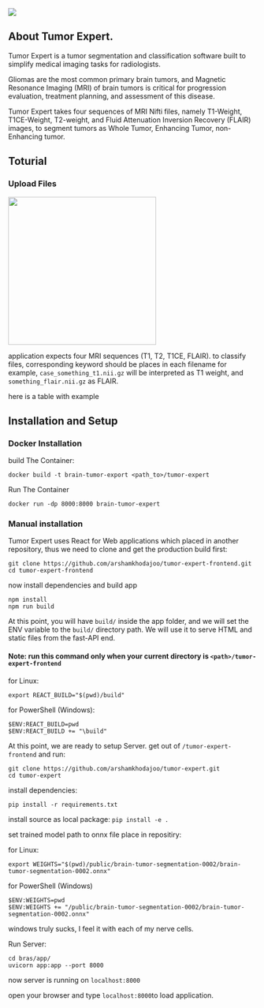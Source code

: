 <img src="https://github.com/arshamkhodajoo/tumor-export-frontend/raw/main/public/review.png" />

## About Tumor Expert.
Tumor Expert is a tumor segmentation and classification software built to simplify medical imaging tasks for radiologists.

Gliomas are the most common primary brain tumors, and Magnetic Resonance Imaging (MRI) of brain tumors is critical for progression evaluation, treatment planning, and assessment of this disease.

Tumor Expert takes four sequences of MRI Nifti files, namely T1-Weight, T1CE-Weight, T2-weight, and Fluid Attenuation Inversion Recovery (FLAIR) images, to segment tumors as Whole Tumor, Enhancing Tumor, non-Enhancing tumor.

## Toturial
### Upload Files
<img src="https://github.com/arshamkhodajoo/tumor-expert-frontend/blob/main/public/upload-guid.gif" width="300px"/>

application expects four MRI sequences (T1, T2, T1CE, FLAIR). to classify files, corresponding keyword should be places in each filename
for example, `case_something_t1.nii.gz` will be interpreted as T1 weight, and `something_flair.nii.gz` as FLAIR.

here is  a table with example
 
## Installation and Setup

### Docker Installation
build The Container:

`docker build -t brain-tumor-export <path_to>/tumor-expert`

Run The Container

`docker run -dp 8000:8000 brain-tumor-expert`

### Manual installation
Tumor Expert uses React for Web applications which placed in another repository, thus we need to clone and get the production build first:
```
git clone https://github.com/arshamkhodajoo/tumor-expert-frontend.git
cd tumor-expert-frontend
```

now install dependencies and build app
```
npm install
npm run build
```

At this point, you will have `build/` inside the app folder,
and we will set the ENV variable to the `build/` directory path. We will use it to serve HTML and static files from the fast-API end.
#### Note: run this command only when your current directory is `<path>/tumor-expert-frontend`

for Linux: 

`export REACT_BUILD="$(pwd)/build"`

for PowerShell (Windows): 


```
$ENV:REACT_BUILD=pwd
$ENV:REACT_BUILD += "\build"
```

At this point, we are ready to setup Server.
get out of `/tumor-expert-frontend` and run:

```
git clone https://github.com/arshamkhodajoo/tumor-expert.git
cd tumor-expert
```

install dependencies:

`pip install -r requirements.txt`

install source as local package:
`pip install -e .`

set trained model path to onnx file place in repositiry:

for Linux:

`export WEIGHTS="$(pwd)/public/brain-tumor-segmentation-0002/brain-tumor-segmentation-0002.onnx"`

for PowerShell (Windows)

```
$ENV:WEIGHTS=pwd
$ENV:WEIGHTS += "/public/brain-tumor-segmentation-0002/brain-tumor-segmentation-0002.onnx"
```

<italic>windows truly sucks, I feel it with each of my nerve cells.</italic>

Run Server:

```
cd bras/app/
uvicorn app:app --port 8000
```

now server is running on `localhost:8000`

open your browser and type `localhost:8000`to load application.
